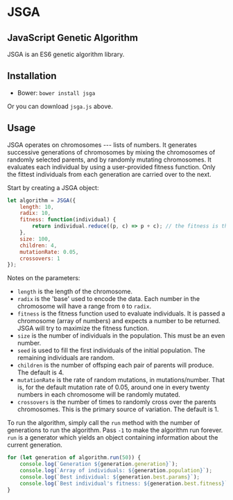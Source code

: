 # JSGA
## JavaScript Genetic Algorithm

JSGA is an ES6 genetic algorithm library.

## Installation

- Bower: `bower install jsga`

Or you can download `jsga.js` above.

## Usage

JSGA operates on chromosomes --- lists of numbers.  It generates successive
generations of chromosomes by mixing the chromosomes of randomly selected parents,
and by randomly mutating chromosomes.  It evaluates each individual  by using a 
user-provided fitness function.  Only the fittest individuals from each generation
are carried over to the next.

Start by creating a JSGA object:

```javascript
let algorithm = JSGA({
    length: 10,
    radix: 10,
    fitness: function(individual) {
        return individual.reduce((p, c) => p + c); // the fitness is the sum of all the values
    },
    size: 100,
    children: 4,
    mutationRate: 0.05,
    crossovers: 1
});
```

Notes on the parameters:

- `length` is the length of the chromosome.
- `radix` is the 'base' used to encode the data.  Each number in the chromosome
  will have a range from `0` to `radix`.
- `fitness` is the fitness function used to evaluate individuals.  It is passed
  a chromosome (array of numbers) and expects a number to be returned.  JSGA
  will try to maximize the fitness function.
- `size` is the number of individuals in the population.  This must be an even number.
- `seed` is used to fill the first individuals of the initial population. The
  remaining individuals are random.
- `children` is the number of offsping each pair of parents will produce.  The 
default is 4.
- `mutationRate` is the rate of random mutations, in mutations/number.  That
  is, for the default mutation rate of 0.05, around one in every twenty numbers
  in each chromosome will be randomly mutated.
- `crossovers` is the number of times to randomly cross over the parents
  chromosomes.  This is the primary source of variation.  The default is 1.


To run the algorithm, simply call the `run` method with the number of
generations to run the algorithm. Pass `-1` to make the algorithm run forever.
`run` is a generator which yields an object containing information about the
current generation.

```javascript
for (let generation of algorithm.run(50)) {
    console.log(`Generation ${generation.generation}`);
    console.log(`Array of individuals: ${generation.population}`);
    console.log(`Best individual: ${generation.best.params}`);
    console.log(`Best individual's fitness: ${generation.best.fitness}`);
}
```
